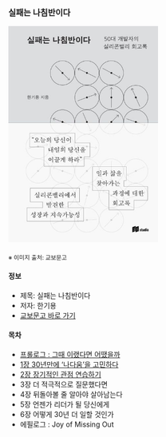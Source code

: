 ### 실패는 나침반이다

<img src="thumbnail.jpg" width="300">

<sub>※ 이미지 출처: 교보문고</sub>

#### 정보
- 제목: 실패는 나침반이다
- 저자: 한기용
- [교보문고 바로 가기](https://product.kyobobook.co.kr/detail/S000212569197)


#### 목차
- [프롤로그 : 그때 이랬다면 어땠을까](prologue/README.md)
- [1장 30년만에 ‘나다움’을 고민하다](chapter01/README.md)
- [2장 장기적인 관점 연습하기](chapter02/README.md)
- 3장 더 적극적으로 질문했다면
- 4장 뒤돌아볼 줄 알아야 살아남는다
- 5장 언젠가 리더가 될 당신에게
- 6장 어떻게 30년 더 일할 것인가
- 에필로그 : Joy of Missing Out
